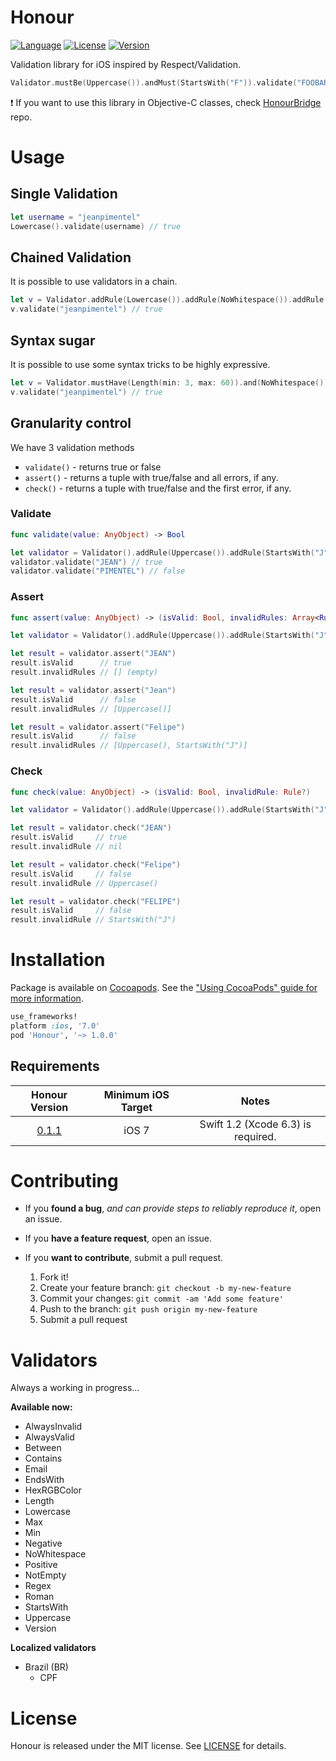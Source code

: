 # Honour

[![Language](https://img.shields.io/badge/lang-Swift-orange.svg)](https://developer.apple.com/swift/)
[![License](https://img.shields.io/cocoapods/l/Honour.svg)](https://cocoapods.org/pods/Honour)
[![Version](https://img.shields.io/cocoapods/v/Honour.svg)](https://cocoapods.org/pods/Honour)

Validation library for iOS inspired by Respect/Validation.

```swift
Validator.mustBe(Uppercase()).andMust(StartsWith("F")).validate("FOOBAR")
```

:exclamation: If you want to use this library in Objective-C classes, check [HonourBridge](https://github.com/jeanpimentel/HonourBridge) repo.

# Usage

## Single Validation

```swift
let username = "jeanpimentel"
Lowercase().validate(username) // true
```

## Chained Validation

It is possible to use validators in a chain. 

```swift
let v = Validator.addRule(Lowercase()).addRule(NoWhitespace()).addRule(Length(min: 3, max: 60))
v.validate("jeanpimentel") // true
```

## Syntax sugar

It is possible to use some syntax tricks to be highly expressive.

```swift
let v = Validator.mustHave(Length(min: 3, max: 60)).and(NoWhitespace()).andMustBe(Lowercase())
v.validate("jeanpimentel") // true
```

## Granularity control

We have 3 validation methods

- `validate()` - returns true or false
- `assert()` - returns a tuple with true/false and all errors, if any.
- `check()` - returns a tuple with true/false and the first error, if any.

### Validate
```swift
func validate(value: AnyObject) -> Bool
```

```swift
let validator = Validator().addRule(Uppercase()).addRule(StartsWith("J"))
validator.validate("JEAN") // true
validator.validate("PIMENTEL") // false
```

### Assert 
```swift
func assert(value: AnyObject) -> (isValid: Bool, invalidRules: Array<Rule>)
```

```swift
let validator = Validator().addRule(Uppercase()).addRule(StartsWith("J"))

let result = validator.assert("JEAN")
result.isValid      // true
result.invalidRules // [] (empty)

let result = validator.assert("Jean")
result.isValid      // false
result.invalidRules // [Uppercase()]

let result = validator.assert("Felipe")
result.isValid      // false
result.invalidRules // [Uppercase(), StartsWith("J")]
```

### Check
```swift
func check(value: AnyObject) -> (isValid: Bool, invalidRule: Rule?)
```

```swift
let validator = Validator().addRule(Uppercase()).addRule(StartsWith("J"))

let result = validator.check("JEAN")
result.isValid     // true
result.invalidRule // nil

let result = validator.check("Felipe")
result.isValid     // false
result.invalidRule // Uppercase()

let result = validator.check("FELIPE")
result.isValid     // false
result.invalidRule // StartsWith("J")
```


# Installation

Package is available on [Cocoapods](https://cocoapods.org/pods/Honour). See the ["Using CocoaPods" guide for more information](https://guides.cocoapods.org/using/using-cocoapods.html).

```ruby
use_frameworks!
platform :ios, '7.0'
pod 'Honour', '~> 1.0.0'
```

## Requirements

|                       Honour Version                       | Minimum iOS Target |               Notes                |
|:----------------------------------------------------------:|:------------------:|:----------------------------------:|
| [0.1.1](https://github.com/jeanpimentel/Honour/tree/1.0.0) |       iOS 7        | Swift 1.2 (Xcode 6.3) is required. |


# Contributing

- If you **found a bug**, _and can provide steps to reliably reproduce it_, open an issue.

- If you **have a feature request**, open an issue.

- If you **want to contribute**, submit a pull request.
	1. Fork it!
	2. Create your feature branch: `git checkout -b my-new-feature`
	3. Commit your changes: `git commit -am 'Add some feature'`
	4. Push to the branch: `git push origin my-new-feature`
	5. Submit a pull request

# Validators

Always a working in progress...

**Available now:**

- AlwaysInvalid
- AlwaysValid
- Between
- Contains
- Email
- EndsWith
- HexRGBColor
- Length
- Lowercase
- Max
- Min
- Negative
- NoWhitespace
- Positive
- NotEmpty
- Regex
- Roman
- StartsWith
- Uppercase
- Version


**Localized validators**

- Brazil (BR)
	- CPF

# License

Honour is released under the MIT license. See [LICENSE](LICENSE) for details.
